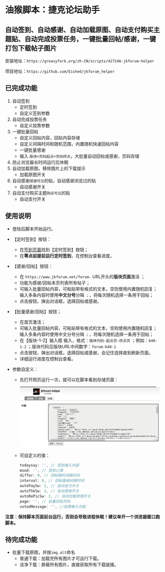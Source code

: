 # 油猴脚本：捷克论坛助手

## 自动签到、自动感谢、自动加载原图、自动支付购买主题贴、自动完成投票任务，一键批量回帖/感谢，一键打包下载帖子图片

安装地址：`https://greasyfork.org/zh-CN/scripts/427246-jkforum-helper`

项目地址：`https://github.com/Eished/jkforum_helper`

## 已完成功能

1. 自动签到
   - 定时签到
   - 自定义签到参数
2. 自动完成投票任务
   - 自定义投票参数
3. 一键批量回帖
   - 自定义回帖内容，回帖内容存储
   - 自定义间隔时间和随机范围，内置随机快速回帖内容
   - 一键批量感谢
   - 输入 `版块+页码起点+页码终点`，大批量自动回帖或感谢，页码存储
4. 防止浏览器长时间运行后休眠
5. 自动加载原图，移除图片上的下载提示
   - 加载原图开关
6. 自动感谢`感谢可见`的贴，自动感谢浏览过的贴
   - 自动感谢开关
7. 自动支付购买主题`购买可见`的贴
   - 自动支付开关

## 使用说明

- 登陆后脚本开始运行。
  
- 【定时签到】按钮：
  
  - 在[签到页面](https://www.jkforum.net/plugin/?id=dsu_paulsign:sign)找到【定时签到】按钮；
  - 在**零点前提前运行定时签到**，在控制台查看进度。
  
- 【感谢/回帖】按钮：
  - 在 `https://www.jkforum.net/forum-` URL开头的**版块页面**激活 ；
  - 功能为感谢/回帖本页列表所有帖子；
  - 可输入批量回帖内容，可粘贴带有格式的文本，空则使用内置随机回复；输入多条内容时使用**中文分号**分隔 `；`，将每次随机选择一条用于回帖；
  - 点击按钮，弹出对话框，选择回帖或感谢。

- 【批量感谢/回帖】按钮；
   - 在首页激活；
   - 可输入批量回帖内容，可粘贴带有格式的文本，空则使用内置随机回复；输入多条内容时使用中文分号分隔 `；`，将每次随机选择一条用于回帖；
   - 在【版块-1-2】输入框 输入，格式：`版块代码-起点页-终点页` ；例如：`640-1-2` ；版块代码见版块URL中间数字：`forum-640-1`
   - 点击按钮，弹出对话框，选择回帖或感谢，会记住选择直到刷新页面。
   - 详细运行进度在控制台查看。
   
- 参数自定义：

  - 先打开网页运行一次，就可以在脚本看到存储页面：

    ![image-20210611163109214](readme.assets/image-20210611163109214.png)

  - 可自定义的值：

    ```javascript
    todaysay: '', // 签到输入内容
    mood: '', // 签到心情
    differ: 0, // 回帖随机间隔时间
    interval: 0, // 回帖基础间隔时间
    autoPaySw: 1, // 自动支付开关
    autoThkSw: 1, // 自动感谢开关
    autoRePicSw: 1, // 自动加载原图开关
    page: '', // 批量回帖页码
    votedMessage: '', //投票输入内容
    ```

    

**注意：保持脚本页面前台运行，否则会导致进程休眠！建议单开一个浏览器窗口跑脚本。**

## 待完成功能

- 批量下载原图，并按`img.alt`命名
  - 普通下载：加载完所有图片才可运行下载。
  - 洁净下载：屏蔽所有图片，直接获取所有下载链接。